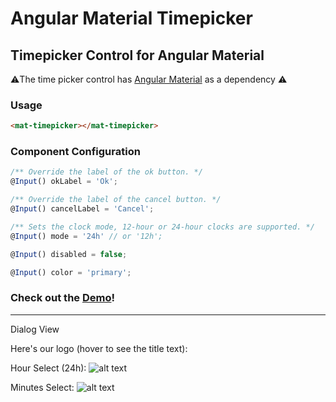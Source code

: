 # Angular Material Timepicker

## Timepicker Control for Angular Material

⚠️The time picker control has [Angular Material](https://material.angular.io/) as a dependency ⚠️

### Usage
```html
<mat-timepicker></mat-timepicker>
```

### Component Configuration
```typescript
/** Override the label of the ok button. */
@Input() okLabel = 'Ok';

/** Override the label of the cancel button. */
@Input() cancelLabel = 'Cancel';

/** Sets the clock mode, 12-hour or 24-hour clocks are supported. */
@Input() mode = '24h' // or '12h';

@Input() disabled = false;

@Input() color = 'primary';
```

### Check out the [**Demo**](https://stackblitz.com/github/IliaIdakiev/angular-material-timepicker)!

---

Dialog View

Here's our logo (hover to see the title text):

Hour Select (24h): 
![alt text](https://github.com/IliaIdakiev/angular-material-timepicker/blob/master/timepicker-hours.png?raw=true "Hour Select (24h)")

Minutes Select: 
![alt text](https://github.com/IliaIdakiev/angular-material-timepicker/blob/master/timepicker-min.png?raw=true "Hour Select (24h)")
